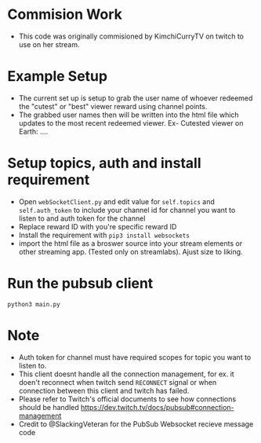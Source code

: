# Commision Work
* This code was originally commisioned by KimchiCurryTV on twitch to use on her stream.

# Example Setup
* The current set up is setup to grab the user name of whoever redeemed the "cutest" or "best" viewer reward using channel points.
* The grabbed user names then will be written into the html file which updates to the most recent redeemed viewer. Ex- Cutested viewer on Earth: ....

# Setup topics, auth and install requirement
* Open `webSocketClient.py` and edit value for `self.topics` and `self.auth_token` to include your channel id for channel you want to listen to and auth token for the channel
* Replace reward ID with you're specific reward ID
* Install the requirement with `pip3 install websockets`
* import the html file as a broswer source into your stream elements or other streaming app. (Tested only on streamlabs). Ajust size to liking.

# Run the pubsub client
`python3 main.py`

# Note
* Auth token for channel must have required scopes for topic you want to listen to.
* This client doesnt handle all the connection management, for ex. it doen't reconnect when twitch send `RECONNECT` signal or when connection between this client and twitch has failed.
* Please refer to Twitch's official documents to see how connections should be handled <https://dev.twitch.tv/docs/pubsub#connection-management>
* Credit to @SlackingVeteran for the PubSub Websocket recieve message code
